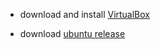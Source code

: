 - download and install [VirtualBox](https://phoenixnap.com/kb/install-virtualbox-on-ubuntu)

- download [ubuntu release](https://releases.ubuntu.com/)